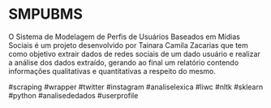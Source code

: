 # SMPUBMS

O Sistema de Modelagem de Perfis de Usuários Baseados em Mídias Sociais é um 
projeto desenvolvido por Tainara Camila Zacarias que tem como objetivo extrair 
dados de redes sociais de um dado usuário e realizar a análise dos dados extraído,
gerando ao final um relatório contendo informações qualitativas e quantitativas a 
respeito do mesmo.

#scraping #wrapper #twitter #instagram #analiselexica #liwc #nltk #sklearn #python
#analisededados #userprofile

